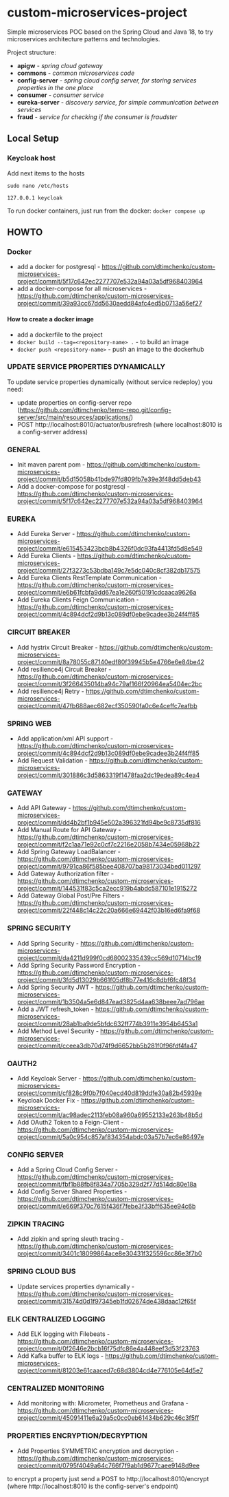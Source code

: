 # custom-microservices-project

Simple microservices POC based on the Spring Cloud and Java 18, to try microservices architecture patterns and technologies.

Project structure:
- **apigw** - _spring cloud gateway_
- **commons** - _common microservices code_
- **config-server** - _spring cloud config server, for storing services properties in the one place_
- **consumer** - _consumer service_
- **eureka-server** - _discovery service, for simple communication between services_
- **fraud** - _service for checking if the consumer is fraudster_

## Local Setup

### Keycloak host

Add next items to the hosts

`sudo nano /etc/hosts`

`127.0.0.1 keycloak`

To run docker containers, just run from the docker:
`docker compose up`

## HOWTO

### Docker

- add a docker for postgresql - https://github.com/dtimchenko/custom-microservices-project/commit/5f17c642ec2277707e532a94a03a5df968403964
- add a docker-compose for all microservices - https://github.com/dtimchenko/custom-microservices-project/commit/39a93cc67dd5630aedd84afc4ed5b0713a56ef27

#### How to create a docker image
- add a dockerfile to the project
- `docker build --tag=<repository-name> .` - to build an image
- `docker push <repository-name>` - push an image to the dockerhub

### UPDATE SERVICE PROPERTIES DYNAMICALLY

To update service properties dynamically (without service redeploy) you need:
- update properties on config-server repo (https://github.com/dtimchenko/temp-repo.git/config-server/src/main/resources/applications/)
- POST http://localhost:8010/actuator/busrefresh (where localhost:8010 is a config-server address)

### GENERAL
- Init maven parent pom - https://github.com/dtimchenko/custom-microservices-project/commit/b5d15058b41bde97fd809fb7e39e3f48dd5deb43
- Add a docker-compose for postgresql - https://github.com/dtimchenko/custom-microservices-project/commit/5f17c642ec2277707e532a94a03a5df968403964

### EUREKA
- Add Eureka Server - https://github.com/dtimchenko/custom-microservices-project/commit/e615453423bcb8b4326f0dc93fa4413fd5d8e549 
- Add Eureka Clients - https://github.com/dtimchenko/custom-microservices-project/commit/27f3273c53bdba149c7e5dc040c8cf382db17575
- Add Eureka Clients RestTemplate Communication - https://github.com/dtimchenko/custom-microservices-project/commit/e6b61fcbfa9dd67ea1e260f50191cdcaaca9626a
- Add Eureka Clients Feign Communication - https://github.com/dtimchenko/custom-microservices-project/commit/4c894dcf2d9b13c089df0ebe9cadee3b24f4ff85

### CIRCUIT BREAKER
- Add hystrix Circuit Breaker - https://github.com/dtimchenko/custom-microservices-project/commit/8a78055c87140edf80f39945b5e4766e6e84be42
- Add resilience4j Circuit Breaker - https://github.com/dtimchenko/custom-microservices-project/commit/3f266435014ba94c79af166f20964ea5404ec2bc
- Add resilience4j Retry - https://github.com/dtimchenko/custom-microservices-project/commit/47fb688aec682ecf350590fa0c6e4ceffc7eafbb

### SPRING WEB
- Add application/xml API support - https://github.com/dtimchenko/custom-microservices-project/commit/4c894dcf2d9b13c089df0ebe9cadee3b24f4ff85
- Add Request Validation - https://github.com/dtimchenko/custom-microservices-project/commit/301886c3d5863319f1478faa2dc19edea89c4ea4

### GATEWAY
- Add API Gateway - https://github.com/dtimchenko/custom-microservices-project/commit/dd4b2bf1b945e502a396321fd94be9c8735df816
- Add Manual Route for API Gateway - https://github.com/dtimchenko/custom-microservices-project/commit/f2c1aa71e92c0cf7c2216e2058b7434e05968b22
- Add Spring Gateway LoadBalancer - https://github.com/dtimchenko/custom-microservices-project/commit/9791ca86f585bee408707ba98173034bed011297
- Add Gateway Authorization filter - https://github.com/dtimchenko/custom-microservices-project/commit/144531f83c5ca2ecc919b4abdc587101e1915272
- Add Gateway Global Post/Pre Filters - https://github.com/dtimchenko/custom-microservices-project/commit/22f448c14c22c20a666e69442f03b16ed6fa9f68

### SPRING SECURITY
- Add Spring Security - https://github.com/dtimchenko/custom-microservices-project/commit/da4211d999f0cd68002335439cc569d10714bc19
- Add Spring Security Password Encryption - https://github.com/dtimchenko/custom-microservices-project/commit/3fd5d13029b661f05df8b77e416c8dbf6fc48f34
- Add Spring Security JWT - https://github.com/dtimchenko/custom-microservices-project/commit/1b3504a5e6d847ead3825d4aa638beee7ad796ae
- Add a JWT refresh_token - https://github.com/dtimchenko/custom-microservices-project/commit/28ab1ba9de5bfdc632ff774b3911e3954b6453a1
- Add Method Level Security - https://github.com/dtimchenko/custom-microservices-project/commit/cceea3db70d74f9d6652bb5b281f0f96fdf4fa47

### OAUTH2
- Add Keycloak Server - https://github.com/dtimchenko/custom-microservices-project/commit/cf828c9f0b7f040ecd40d819ddfe30a82b45939e
- Keycloak Docker Fix - https://github.com/dtimchenko/custom-microservices-project/commit/ac98adec2113feb08a960a69552133e263b48b5d
- Add OAuth2 Token to a Feign-Client - https://github.com/dtimchenko/custom-microservices-project/commit/5a0c954c857af834354abdc03a57b7ec6e86497e

### CONFIG SERVER
- Add a Spring Cloud Config Server - https://github.com/dtimchenko/custom-microservices-project/commit/fbf1b88fb8f834a7705b329d2f77d514dc80e18a
- Add Config Server Shared Properties - https://github.com/dtimchenko/custom-microservices-project/commit/e669f370c7615f436f7febe3f33bff635ee94c6b

### ZIPKIN TRACING
- Add zipkin and spring sleuth tracing - https://github.com/dtimchenko/custom-microservices-project/commit/3401c18099864ace8e30431f325596cc86e3f7b0

### SPRING CLOUD BUS
- Update services properties dynamically - https://github.com/dtimchenko/custom-microservices-project/commit/31574d0d1f97345eb1fd02674de438daac12f65f

### ELK CENTRALIZED LOGGING
- Add ELK logging with Filebeats - https://github.com/dtimchenko/custom-microservices-project/commit/0f2646e2bcb16f75dfc86e4a448eef3d53f23763
- Add Kafka buffer to ELK logs - https://github.com/dtimchenko/custom-microservices-project/commit/81203e61caaced7c68d3804cd4e776105e64d5e7

### CENTRALIZED MONITORING
- Add monitoring with: Micrometer, Prometheus and Grafana - https://github.com/dtimchenko/custom-microservices-project/commit/45091411e6a29a5c0cc0eb61434b629c46c3f5ff

### PROPERTIES ENCRYPTION/DECRYPTION
- Add Properties SYMMETRIC encryption and decryption - https://github.com/dtimchenko/custom-microservices-project/commit/0795f4049a64c766f7f9ab1d9677caee9148d9ee

to encrypt a property just send a POST to http://localhost:8010/encrypt (where http://localhost:8010 is the config-server's endpoint)